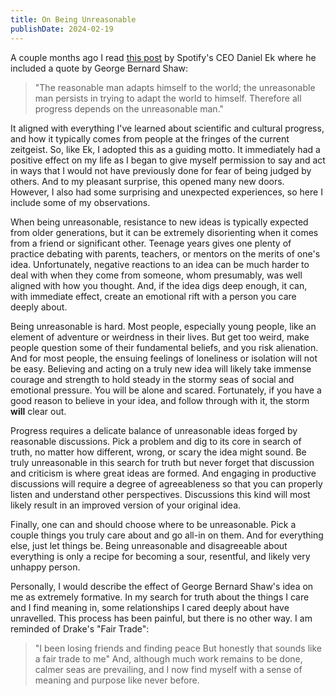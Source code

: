 ```yaml
---
title: On Being Unreasonable
publishDate: 2024-02-19
---
```


A couple months ago I read [this post](https://twitter.com/eldsjal/status/1694385101755343212) by Spotify's CEO Daniel Ek where he included a quote by George Bernard Shaw: 

> "The reasonable man adapts himself to the world; the unreasonable man persists in trying to adapt the world to himself. Therefore all progress depends on the unreasonable man."

It aligned with everything I've learned about scientific and cultural progress, and how it typically comes from people at the fringes of the current zeitgeist. 
So, like Ek, I adopted this as a guiding motto. 
It immediately had a positive effect on my life as I began to give myself permission to say and act in ways that I would not have previously done for fear of being judged by others. 
And to my pleasant surprise, this opened many new doors. 
However, I also had some surprising and unexpected experiences, so here I include some of my observations.

When being unreasonable, resistance to new ideas is typically expected from older generations, but it can be extremely disorienting when it comes from a friend or significant other. 
Teenage years gives one plenty of practice debating with parents, teachers, or mentors on the merits of one's idea.
Unfortunately, negative reactions to an idea can be much harder to deal with when they come from someone, whom presumably, was well aligned with how you thought. 
And, if the idea digs deep enough, it can, with immediate effect, create an emotional rift with a person you care deeply about. 

Being unreasonable is hard. 
Most people, especially young people, like an element of adventure or weirdness in their lives. 
But get too weird, make people question some of their fundamental beliefs, and you risk alienation.
And for most people, the ensuing feelings of loneliness or isolation will not be easy. 
Believing and acting on a truly new idea will likely take immense courage and strength to hold steady in the stormy seas of social and emotional pressure. 
You will be alone and scared. 
Fortunately, if you have a good reason to believe in your idea, and follow through with it, the storm **will** clear out.

Progress requires a delicate balance of unreasonable ideas forged by reasonable discussions.
Pick a problem and dig to its core in search of truth, no matter how different, wrong, or scary the idea might sound. 
Be truly unreasonable in this search for truth but never forget that discussion and criticism is where great ideas are formed.
And engaging in productive discussions will require a degree of agreeableness so that you can properly listen and understand other perspectives.
Discussions this kind will most likely result in an improved version of your original idea. 

Finally, one can and should choose where to be unreasonable. 
Pick a couple things you truly care about and go all-in on them.
And for everything else, just let things be. 
Being unreasonable and disagreeable about everything is only a recipe for becoming a sour, resentful, and likely very unhappy person.

Personally, I would describe the effect of George Bernard Shaw's idea on me as extremely formative. 
In my search for truth about the things I care and I find meaning in, some relationships I cared deeply about have unravelled. 
This process has been painful, but there is no other way.
I am reminded of Drake's "Fair Trade":
> "I been losing friends and finding peace 
> But honestly that sounds like a fair trade to me"
And, although much work remains to be done, calmer seas are prevailing, and I now find myself with a sense of meaning and purpose like never before.
